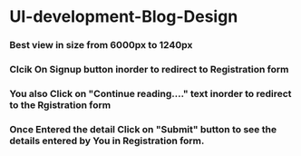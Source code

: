 # UI-development-Blog-Design

### Best view in size from 6000px to 1240px
### Clcik On Signup button inorder to redirect to Registration form
### You also Click on "Continue reading...." text inorder to redirect to the Rgistration form
### Once Entered the detail Click on "Submit" button to see the details entered by You in Registration form.
